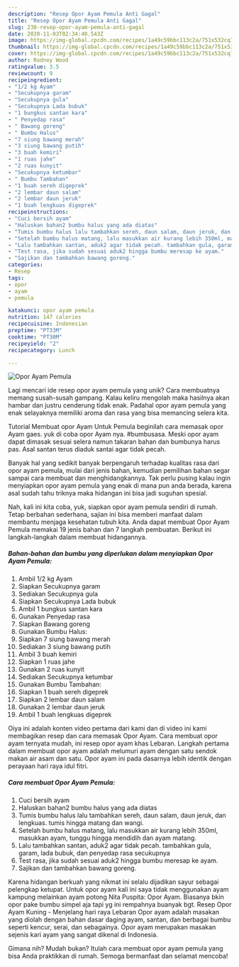 ```yaml
---
description: "Resep Opor Ayam Pemula Anti Gagal"
title: "Resep Opor Ayam Pemula Anti Gagal"
slug: 238-resep-opor-ayam-pemula-anti-gagal
date: 2020-11-03T02:34:40.543Z
image: https://img-global.cpcdn.com/recipes/1a49c59bbc113c2a/751x532cq70/opor-ayam-pemula-foto-resep-utama.jpg
thumbnail: https://img-global.cpcdn.com/recipes/1a49c59bbc113c2a/751x532cq70/opor-ayam-pemula-foto-resep-utama.jpg
cover: https://img-global.cpcdn.com/recipes/1a49c59bbc113c2a/751x532cq70/opor-ayam-pemula-foto-resep-utama.jpg
author: Rodney Wood
ratingvalue: 3.5
reviewcount: 9
recipeingredient:
- "1/2 kg Ayam"
- "Secukupnya garam"
- "Secukupnya gula"
- "Secukupnya Lada bubuk"
- "1 bungkus santan kara"
- " Penyedap rasa"
- " Bawang goreng"
- " Bumbu Halus"
- "7 siung bawang merah"
- "3 siung bawang putih"
- "3 buah kemiri"
- "1 ruas jahe"
- "2 ruas kunyit"
- "Secukupnya ketumbar"
- " Bumbu Tambahan"
- "1 buah sereh digeprek"
- "2 lembar daun salam"
- "2 lembar daun jeruk"
- "1 buah lengkuas digeprek"
recipeinstructions:
- "Cuci bersih ayam"
- "Haluskan bahan2 bumbu halus yang ada diatas"
- "Tumis bumbu halus lalu tambahkan sereh, daun salam, daun jeruk, dan lengkuas. tumis hingga matang dan wangi."
- "Setelah bumbu halus matang, lalu masukkan air kurang lebih 350ml, masukkan ayam, tunggu hingga mendidih dan ayam matang."
- "Lalu tambahkan santan, aduk2 agar tidak pecah. tambahkan gula, garam, lada bubuk, dan penyedap rasa secukupnya"
- "Test rasa, jika sudah sesuai aduk2 hingga bumbu meresap ke ayam."
- "Sajikan dan tambahkan bawang goreng."
categories:
- Resep
tags:
- opor
- ayam
- pemula

katakunci: opor ayam pemula 
nutrition: 147 calories
recipecuisine: Indonesian
preptime: "PT33M"
cooktime: "PT30M"
recipeyield: "2"
recipecategory: Lunch

---
```



![Opor Ayam Pemula](https://img-global.cpcdn.com/recipes/1a49c59bbc113c2a/751x532cq70/opor-ayam-pemula-foto-resep-utama.jpg)

Lagi mencari ide resep opor ayam pemula yang unik? Cara membuatnya memang susah-susah gampang. Kalau keliru mengolah maka hasilnya akan hambar dan justru cenderung tidak enak. Padahal opor ayam pemula yang enak selayaknya memiliki aroma dan rasa yang bisa memancing selera kita.

Tutorial Membuat opor Ayam Untuk Pemula beginilah cara memasak opor Ayam gaes. yuk di coba opor Ayam nya. #bumbusasa. Meski opor ayam dapat dimasak sesuai selera namun takaran bahan dan bumbunya harus pas. Asal santan terus diaduk santai agar tidak pecah.

Banyak hal yang sedikit banyak berpengaruh terhadap kualitas rasa dari opor ayam pemula, mulai dari jenis bahan, kemudian pemilihan bahan segar sampai cara membuat dan menghidangkannya. Tak perlu pusing kalau ingin menyiapkan opor ayam pemula yang enak di mana pun anda berada, karena asal sudah tahu triknya maka hidangan ini bisa jadi suguhan spesial.


Nah, kali ini kita coba, yuk, siapkan opor ayam pemula sendiri di rumah. Tetap berbahan sederhana, sajian ini bisa memberi manfaat dalam membantu menjaga kesehatan tubuh kita. Anda dapat membuat Opor Ayam Pemula memakai 19 jenis bahan dan 7 langkah pembuatan. Berikut ini langkah-langkah dalam membuat hidangannya.

<!--inarticleads1-->

##### Bahan-bahan dan bumbu yang diperlukan dalam menyiapkan Opor Ayam Pemula:

1. Ambil 1/2 kg Ayam
1. Siapkan Secukupnya garam
1. Sediakan Secukupnya gula
1. Siapkan Secukupnya Lada bubuk
1. Ambil 1 bungkus santan kara
1. Gunakan  Penyedap rasa
1. Siapkan  Bawang goreng
1. Gunakan  Bumbu Halus:
1. Siapkan 7 siung bawang merah
1. Sediakan 3 siung bawang putih
1. Ambil 3 buah kemiri
1. Siapkan 1 ruas jahe
1. Gunakan 2 ruas kunyit
1. Sediakan Secukupnya ketumbar
1. Gunakan  Bumbu Tambahan:
1. Siapkan 1 buah sereh digeprek
1. Siapkan 2 lembar daun salam
1. Gunakan 2 lembar daun jeruk
1. Ambil 1 buah lengkuas digeprek


Oiya ini adalah konten video pertama dari kami dan di video ini kami membagikan resep dan cara memasak Opor Ayam. Cara membuat opor ayam ternyata mudah, ini resep opor ayam khas Lebaran. Langkah pertama dalam membuat opor ayam adalah melumuri ayam dengan satu sendok makan air asam dan satu. Opor ayam ini pada dasarnya lebih identik dengan perayaan hari raya idul fitri. 

<!--inarticleads2-->

##### Cara membuat Opor Ayam Pemula:

1. Cuci bersih ayam
1. Haluskan bahan2 bumbu halus yang ada diatas
1. Tumis bumbu halus lalu tambahkan sereh, daun salam, daun jeruk, dan lengkuas. tumis hingga matang dan wangi.
1. Setelah bumbu halus matang, lalu masukkan air kurang lebih 350ml, masukkan ayam, tunggu hingga mendidih dan ayam matang.
1. Lalu tambahkan santan, aduk2 agar tidak pecah. tambahkan gula, garam, lada bubuk, dan penyedap rasa secukupnya
1. Test rasa, jika sudah sesuai aduk2 hingga bumbu meresap ke ayam.
1. Sajikan dan tambahkan bawang goreng.


Karena hidangan berkuah yang nikmat ini selalu dijadikan sayur sebagai pelengkap ketupat. Untuk opor ayam kali ini saya tidak menggunakan ayam kampung melainkan ayam potong Nita Puspita: Opor Ayam. Biasanya bkin opor pake bumbu simpel aja tapi yg ini rempahnya buanyak bgt. Resep Opor Ayam Kuning - Menjelang hari raya Lebaran Opor ayam adalah masakan yang diolah dengan bahan dasar daging ayam, santan, dan berbagai bumbu seperti kencur, serai, dan sebagainya. Opor ayam merupakan masakan sejenis kari ayam yang sangat dikenal di Indonesia. 

Gimana nih? Mudah bukan? Itulah cara membuat opor ayam pemula yang bisa Anda praktikkan di rumah. Semoga bermanfaat dan selamat mencoba!
